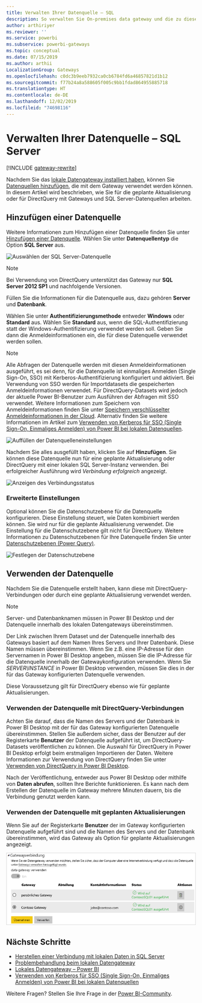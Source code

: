 ```yaml
---
title: Verwalten Ihrer Datenquelle – SQL
description: So verwalten Sie On-premises data gateway und die zu diesem Gateway gehörigen Datenquellen.
author: arthiriyer
ms.reviewer: ''
ms.service: powerbi
ms.subservice: powerbi-gateways
ms.topic: conceptual
ms.date: 07/15/2019
ms.author: arthii
LocalizationGroup: Gateways
ms.openlocfilehash: c0dc3b9eeb7932ca0cb6784fd6a46857821d1b12
ms.sourcegitcommit: f77b24a8a588605f005c9bb1fdad864955885718
ms.translationtype: HT
ms.contentlocale: de-DE
ms.lasthandoff: 12/02/2019
ms.locfileid: "74698116"
---
```

# <a name="manage-your-data-source---sql-server"></a>Verwalten Ihrer Datenquelle – SQL Server

[!INCLUDE [gateway-rewrite](includes/gateway-rewrite.md)]

Nachdem Sie das [lokale Datengateway installiert haben](/data-integration/gateway/service-gateway-install), können Sie [Datenquellen hinzufügen](service-gateway-data-sources.md#add-a-data-source), die mit dem Gateway verwendet werden können. In diesem Artikel wird beschrieben, wie Sie für die geplante Aktualisierung oder für DirectQuery mit Gateways und SQL Server-Datenquellen arbeiten.

## <a name="add-a-data-source"></a>Hinzufügen einer Datenquelle

Weitere Informationen zum Hinzufügen einer Datenquelle finden Sie unter [Hinzufügen einer Datenquelle](service-gateway-data-sources.md#add-a-data-source). Wählen Sie unter **Datenquellentyp** die Option **SQL Server** aus.

![Auswählen der SQL Server-Datenquelle](media/service-gateway-enterprise-manage-sql/datasourcesettings2.png)

> [!NOTE]
> Bei Verwendung von DirectQuery unterstützt das Gateway nur **SQL Server 2012 SP1** und nachfolgende Versionen.

Füllen Sie die Informationen für die Datenquelle aus, dazu gehören **Server** und **Datenbank**. 

Wählen Sie unter **Authentifizierungsmethode** entweder **Windows** oder **Standard** aus. Wählen Sie **Standard** aus, wenn die SQL-Authentifizierung statt der Windows-Authentifizierung verwendet werden soll. Geben Sie dann die Anmeldeinformationen ein, die für diese Datenquelle verwendet werden sollen.

> [!NOTE]
> Alle Abfragen der Datenquelle werden mit diesen Anmeldeinformationen ausgeführt, es sei denn, für die Datenquelle ist einmaliges Anmelden (Single Sign-On, SSO) mit Kerberos-Authentifizierung konfiguriert und aktiviert. Bei Verwendung von SSO werden für Importdatasets die gespeicherten Anmeldeinformationen verwendet. Für DirectQuery-Datasets wird jedoch der aktuelle Power BI-Benutzer zum Ausführen der Abfragen mit SSO verwendet. Weitere Informationen zum Speichern von Anmeldeinformationen finden Sie unter [Speichern verschlüsselter Anmeldeinformationen in der Cloud](service-gateway-data-sources.md#store-encrypted-credentials-in-the-cloud). Alternativ finden Sie weitere Informationen im Artikel zum [Verwenden von Kerberos für SSO (Single Sign-On, Einmaliges Anmelden) von Power BI bei lokalen Datenquellen](service-gateway-sso-kerberos.md).

![Auffüllen der Datenquelleneinstellungen](media/service-gateway-enterprise-manage-sql/datasourcesettings3.png)

Nachdem Sie alles ausgefüllt haben, klicken Sie auf **Hinzufügen**. Sie können diese Datenquelle nun für eine geplante Aktualisierung oder DirectQuery mit einer lokalen SQL Server-Instanz verwenden. Bei erfolgreicher Ausführung wird *Verbindung erfolgreich* angezeigt.

![Anzeigen des Verbindungsstatus](media/service-gateway-enterprise-manage-sql/datasourcesettings4.png)

### <a name="advanced-settings"></a>Erweiterte Einstellungen

Optional können Sie die Datenschutzebene für die Datenquelle konfigurieren. Diese Einstellung steuert, wie Daten kombiniert werden können. Sie wird nur für die geplante Aktualisierung verwendet. Die Einstellung für die Datenschutzebene gilt nicht für DirectQuery. Weitere Informationen zu Datenschutzebenen für Ihre Datenquelle finden Sie unter [Datenschutzebenen (Power Query)](https://support.office.com/article/Privacy-levels-Power-Query-CC3EDE4D-359E-4B28-BC72-9BEE7900B540).

![Festlegen der Datenschutzebene](media/service-gateway-enterprise-manage-sql/datasourcesettings9.png)

## <a name="use-the-data-source"></a>Verwenden der Datenquelle

Nachdem Sie die Datenquelle erstellt haben, kann diese mit DirectQuery-Verbindungen oder durch eine geplante Aktualisierung verwendet werden.

> [!NOTE]
> Server- und Datenbanknamen müssen in Power BI Desktop und der Datenquelle innerhalb des lokalen Datengateways übereinstimmen.

Der Link zwischen Ihrem Dataset und der Datenquelle innerhalb des Gateways basiert auf dem Namen Ihres Servers und Ihrer Datenbank. Diese Namen müssen übereinstimmen. Wenn Sie z.B. eine IP-Adresse für den Servernamen in Power BI Desktop angeben, müssen Sie die IP-Adresse für die Datenquelle innerhalb der Gatewaykonfiguration verwenden. Wenn Sie *SERVER\INSTANCE* in Power BI Desktop verwenden, müssen Sie dies in der für das Gateway konfigurierten Datenquelle verwenden.

Diese Voraussetzung gilt für DirectQuery ebenso wie für geplante Aktualisierungen.

### <a name="use-the-data-source-with-directquery-connections"></a>Verwenden der Datenquelle mit DirectQuery-Verbindungen

Achten Sie darauf, dass die Namen des Servers und der Datenbank in Power BI Desktop mit der für das Gateway konfigurierten Datenquelle übereinstimmen. Stellen Sie außerdem sicher, dass der Benutzer auf der Registerkarte **Benutzer** der Datenquelle aufgeführt ist, um DirectQuery-Datasets veröffentlichen zu können. Die Auswahl für DirectQuery in Power BI Desktop erfolgt beim erstmaligen Importieren der Daten. Weitere Informationen zur Verwendung von DirectQuery finden Sie unter [Verwenden von DirectQuery in Power BI Desktop](desktop-use-directquery.md).

Nach der Veröffentlichung, entweder aus Power BI Desktop oder mithilfe von **Daten abrufen**, sollten Ihre Berichte funktionieren. Es kann nach dem Erstellen der Datenquelle im Gateway mehrere Minuten dauern, bis die Verbindung genutzt werden kann.

### <a name="use-the-data-source-with-scheduled-refresh"></a>Verwenden der Datenquelle mit geplanten Aktualisierungen

Wenn Sie auf der Registerkarte **Benutzer** der im Gateway konfigurierten Datenquelle aufgeführt sind und die Namen des Servers und der Datenbank übereinstimmen, wird das Gateway als Option für geplante Aktualisierungen angezeigt.

![Anzeigen der Benutzer](media/service-gateway-enterprise-manage-sql/powerbi-gateway-enterprise-schedule-refresh.png)

## <a name="next-steps"></a>Nächste Schritte

* [Herstellen einer Verbindung mit lokalen Daten in SQL Server](service-gateway-sql-tutorial.md)
* [Problembehandlung beim lokalen Datengateway](/data-integration/gateway/service-gateway-tshoot)
* [Lokales Datengateway – Power BI](service-gateway-onprem-tshoot.md)
* [Verwenden von Kerberos für SSO (Single Sign-On, Einmaliges Anmelden) von Power BI bei lokalen Datenquellen](service-gateway-sso-kerberos.md)

Weitere Fragen? Stellen Sie Ihre Frage in der [Power BI-Community](https://community.powerbi.com/).

